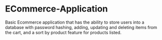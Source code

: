 # ECommerce-Application
Basic Ecommerce application that has the ability to store users into a database with password hashing, adding, updating and deleting items from the cart, and a sort by product feature for products listed.
